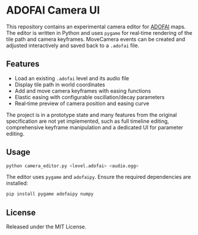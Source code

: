 # ADOFAI Camera UI

This repository contains an experimental camera editor for [ADOFAI](https://store.steampowered.com/app/977950/A_Dance_of_Fire_and_Ice/) maps.  The editor is written in Python and uses `pygame` for real‑time rendering of the tile path and camera keyframes.  MoveCamera events can be created and adjusted interactively and saved back to a `.adofai` file.

## Features

* Load an existing `.adofai` level and its audio file
* Display tile path in world coordinates
* Add and move camera keyframes with easing functions
* Elastic easing with configurable oscillation/decay parameters
* Real‑time preview of camera position and easing curve

The project is in a prototype state and many features from the original
specification are not yet implemented, such as full timeline editing,
comprehensive keyframe manipulation and a dedicated UI for parameter editing.

## Usage

```bash
python camera_editor.py <level.adofai> <audio.ogg>
```

The editor uses `pygame` and `adofaipy`.  Ensure the required dependencies are
installed:

```bash
pip install pygame adofaipy numpy
```

## License

Released under the MIT License.
